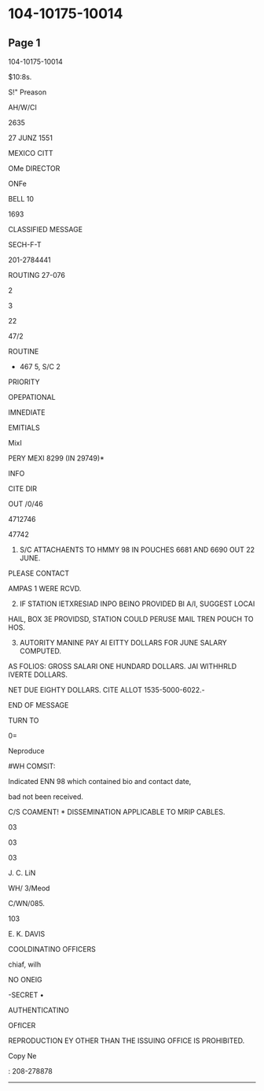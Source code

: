 # 104-10175-10014

## Page 1

104-10175-10014

$10:8s.

S!" Preason

AH/W/CI

2635

27 JUNZ 1551

MEXICO CITT

OMe DIRECTOR

ONFe

BELL 10

1693

CLASSIFIED MESSAGE

SECH-F-T

201-2784441

ROUTING 27-076

2

3

22

47/2

ROUTINE

* 467 5, S/C 2

PRIORITY

OPEPATIONAL

IMNEDIATE

EMITIALS

MixI

PERY MEXI 8299 (IN 29749)*

INFO

CITE DIR

OUT /0/46

4712746

47742

1. S/C ATTACHAENTS TO HMMY 98 IN POUCHES 6681 AND 6690 OUT 22 JUNE.

PLEASE CONTACT

AMPAS 1 WERE RCVD.

2. IF STATION IETXRESIAD INPO BEINO PROVIDED BI A/I, SUGGEST LOCAI

HAIL, BOX 3E PROVIDSD, STATION COULD PERUSE MAIL TREN POUCH TO HOS.

3. AUTORITY MANINE PAY AI EITTY DOLLARS FOR JUNE SALARY COMPUTED.

AS FOLIOS: GROSS SALARI ONE HUNDARD DOLLARS. JAI WITHHRLD IVERTE DOLLARS.

NET DUE EIGHTY DOLLARS. CITE ALLOT 1535-5000-6022.-

END OF MESSAGE

TURN TO

0=

Neproduce

#WH COMSIT:

Indicated ENN 98 which contained bio and contact date,

bad not been received.

C/S COAMENT! * DISSEMINATION APPLICABLE TO MRIP CABLES.

03

03

03

J. C. LiN

WH/ 3/Meod

C/WN/085.

103

E. K. DAVIS

COOLDINATINO OFFICERS

chiaf, wilh

NO ONEIG

-SECRET •

AUTHENTICATINO

OFfICER

REPRODUCTION EY OTHER THAN THE ISSUING OFFICE IS PROHIBITED.

Copy Ne

: 208-278878

---

